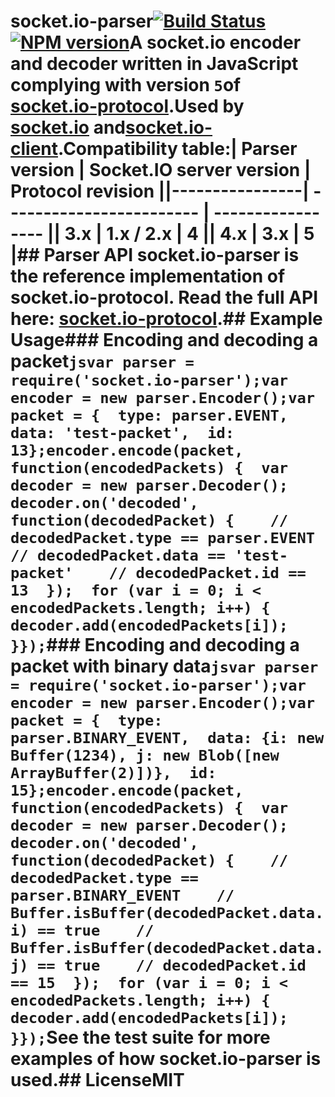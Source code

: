 # socket.io-parser[![Build Status](https://github.com/socketio/socket.io-parser/workflows/CI/badge.svg)](https://github.com/socketio/socket.io-parser/actions)[![NPM version](https://badge.fury.io/js/socket.io-parser.svg)](http://badge.fury.io/js/socket.io-parser)A socket.io encoder and decoder written in JavaScript complying with version `5`of [socket.io-protocol](https://github.com/socketio/socket.io-protocol).Used by [socket.io](https://github.com/automattic/socket.io) and[socket.io-client](https://github.com/automattic/socket.io-client).Compatibility table:| Parser version | Socket.IO server version | Protocol revision ||----------------| ------------------------ | ----------------- || 3.x            | 1.x / 2.x                | 4                 || 4.x            | 3.x                      | 5                 |## Parser API  socket.io-parser is the reference implementation of socket.io-protocol. Read  the full API here:  [socket.io-protocol](https://github.com/learnboost/socket.io-protocol).## Example Usage### Encoding and decoding a packet```jsvar parser = require('socket.io-parser');var encoder = new parser.Encoder();var packet = {  type: parser.EVENT,  data: 'test-packet',  id: 13};encoder.encode(packet, function(encodedPackets) {  var decoder = new parser.Decoder();  decoder.on('decoded', function(decodedPacket) {    // decodedPacket.type == parser.EVENT    // decodedPacket.data == 'test-packet'    // decodedPacket.id == 13  });  for (var i = 0; i < encodedPackets.length; i++) {    decoder.add(encodedPackets[i]);  }});```### Encoding and decoding a packet with binary data```jsvar parser = require('socket.io-parser');var encoder = new parser.Encoder();var packet = {  type: parser.BINARY_EVENT,  data: {i: new Buffer(1234), j: new Blob([new ArrayBuffer(2)])},  id: 15};encoder.encode(packet, function(encodedPackets) {  var decoder = new parser.Decoder();  decoder.on('decoded', function(decodedPacket) {    // decodedPacket.type == parser.BINARY_EVENT    // Buffer.isBuffer(decodedPacket.data.i) == true    // Buffer.isBuffer(decodedPacket.data.j) == true    // decodedPacket.id == 15  });  for (var i = 0; i < encodedPackets.length; i++) {    decoder.add(encodedPackets[i]);  }});```See the test suite for more examples of how socket.io-parser is used.## LicenseMIT
